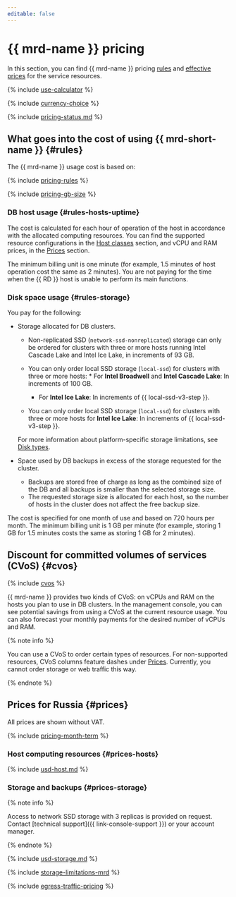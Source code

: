 ```yaml
---
editable: false
---
```


# {{ mrd-name }} pricing

In this section, you can find {{ mrd-name }} pricing [rules](#rules) and [effective prices](#prices) for the service resources.

{% include [use-calculator](../_includes/pricing/use-calculator.md) %}

{% include [currency-choice](../_includes/pricing/currency-choice.md) %}

{% include [pricing-status.md](../_includes/mdb/pricing-status.md) %}

## What goes into the cost of using {{ mrd-short-name }} {#rules}

The {{ mrd-name }} usage cost is based on:

{% include [pricing-rules](../_includes/mdb/pricing-rules.md) %}

{% include [pricing-gb-size](../_includes/pricing-gb-size.md) %}

### DB host usage {#rules-hosts-uptime}

The cost is calculated for each hour of operation of the host in accordance with the allocated computing resources. You can find the supported resource configurations in the [Host classes](concepts/instance-types.md) section, and vCPU and RAM prices, in the [Prices](#prices) section.

The minimum billing unit is one minute (for example, 1.5 minutes of host operation cost the same as 2 minutes). You are not paying for the time when the {{ RD }} host is unable to perform its main functions.

### Disk space usage {#rules-storage}

You pay for the following:

* Storage allocated for DB clusters.

   * Non-replicated SSD (`network-ssd-nonreplicated`) storage can only be ordered for clusters with three or more hosts running Intel Cascade Lake and Intel Ice Lake, in increments of 93 GB.

   * You can only order local SSD storage (`local-ssd`) for clusters with three or more hosts:
            * For **Intel Broadwell** and **Intel Cascade Lake**: In increments of 100 GB.
      * For **Intel Ice Lake**: In increments of {{ local-ssd-v3-step }}.

   * You can only order local SSD storage (`local-ssd`) for clusters with three or more hosts for **Intel Ice Lake**: In increments of {{ local-ssd-v3-step }}.

   For more information about platform-specific storage limitations, see [Disk types](./concepts/storage.md).

* Space used by DB backups in excess of the storage requested for the cluster.

   * Backups are stored free of charge as long as the combined size of the DB and all backups is smaller than the selected storage size.
   * The requested storage size is allocated for each host, so the number of hosts in the cluster does not affect the free backup size.

The cost is specified for one month of use and based on 720 hours per month. The minimum billing unit is 1 GB per minute (for example, storing 1 GB for 1.5 minutes costs the same as storing 1 GB for 2 minutes).


## Discount for committed volumes of services (CVoS) {#cvos}

{% include [cvos](../_includes/mdb/cvos.md) %}

{{ mrd-name }} provides two kinds of CVoS: on vCPUs and RAM on the hosts you plan to use in DB clusters. In the management console, you can see potential savings from using a CVoS at the current resource usage. You can also forecast your monthly payments for the desired number of vCPUs and RAM.

{% note info %}

You can use a CVoS to order certain types of resources. For non-supported resources, CVoS columns feature dashes under [Prices](#prices). Currently, you cannot order storage or web traffic this way.

{% endnote %}

## Prices for Russia {#prices}





All prices are shown without VAT.


{% include [pricing-month-term](../_includes/mdb/pricing-month-term.md) %}

### Host computing resources {#prices-hosts}



{% include [usd-host.md](../_pricing/managed-redis/usd-host.md) %}


### Storage and backups {#prices-storage}


{% note info %}

Access to network SSD storage with 3 replicas is provided on request. Contact [technical support]({{ link-console-support }}) or your account manager.

{% endnote %}





{% include [usd-storage.md](../_pricing/managed-redis/usd-storage.md) %}


{% include [storage-limitations-mrd](../_includes/mdb/mrd/storage-limitations-note.md) %}

{% include [egress-traffic-pricing](../_includes/egress-traffic-pricing.md) %}